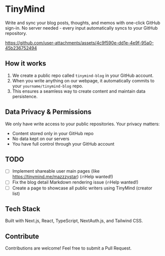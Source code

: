 # TinyMind

Write and sync your blog posts, thoughts, and memos with one-click GitHub sign-in. No server needed - every input automatically syncs to your GitHub repository.

https://github.com/user-attachments/assets/4c9f590e-dd1e-4e9f-95a0-45b236752494

## How it works

1. We create a public repo called `tinymind-blog` in your GitHub account.
2. When you write anything on our webpage, it automatically commits to your `yourname/tinymind-blog` repo.
3. This ensures a seamless way to create content and maintain data persistence.

## Data Privacy & Permissions

We only have write access to your public repositories. Your privacy matters:

- Content stored only in your GitHub repo
- No data kept on our servers
- You have full control through your GitHub account

## TODO

- [ ] Implement shareable user main pages (like https://tinymind.me/mazzzystar) (🔥Help wanted!)
- [ ] Fix the blog detail Markdown rendering issue (🔥Help wanted!)
- [ ] Create a page to showcase all public writers using TinyMind (creator list)

## Tech Stack

Built with Next.js, React, TypeScript, NextAuth.js, and Tailwind CSS.

## Contribute

Contributions are welcome! Feel free to submit a Pull Request.
